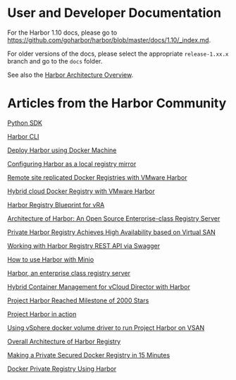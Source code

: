 # User and Developer Documentation

For the Harbor 1.10 docs, please go to https://github.com/goharbor/harbor/blob/master/docs/1.10/_index.md. 

For older versions of the docs, please select the appropriate `release-1.xx.x` branch and go to the `docs` folder.

See also the [Harbor Architecture Overview](https://github.com/vmware/harbor/wiki/Architecture-Overview-of-Harbor).

# Articles from the Harbor Community

[Python SDK](../contrib/registryapi)

[Harbor CLI](https://github.com/int32bit/harborclient)

[Deploy Harbor using Docker Machine](../contrib/deploying_using_docker_machine.md)

[Configuring Harbor as a local registry mirror](../contrib/Configure_mirror.md)

[Remote site replicated Docker Registries with VMware Harbor](http://www.vmtocloud.com/remote-site-replicated-docker-registries-with-vmware-harbor/)

[Hybrid cloud Docker Registry with VMware Harbor](http://www.vmtocloud.com/hybrid-cloud-docker-registry-with-vmware-harbor/)

[Harbor Registry Blueprint for vRA](http://www.vmtocloud.com/harbor-registry-blueprint-is-here/)

[Architecture of Harbor: An Open Source Enterprise-class Registry Server](http://www.think-foundry.com/architecture-of-harbor-an-open-source-enterprise-class-registry-server/)

[Private Harbor Registry Achieves High Availability based on Virtual SAN](http://www.think-foundry.com/private-docker-registry-harbor-achieves-ha-based-on-virtual-san/)

[Working with Harbor Registry REST API via Swagger](http://www.think-foundry.com/working-with-harbor-registry-rest-api-via-swagger/)

[How to use Harbor with Minio](https://blog.minio.io/how-to-use-vmware-harbor-with-minio-c07a5c4ae31b)

[Harbor, an enterprise class registry server](https://vorcunus.blog/2017/03/11/harbor-an-enterprise-class-registry-server/)

[Hybrid Container Management for vCloud Director with Harbor](https://blogs.vmware.com/vcat/2017/03/hybrid-container-management-vcloud-director-vmware-harbor.html)

[Project Harbor Reached Milestone of 2000 Stars](http://www.think-foundry.com/project-harbor-reaches-milestone-2000-stars-github/)

[Project Harbor in action](http://cormachogan.com/2016/08/05/project-harbor-action/)

[Using vSphere docker volume driver to run Project Harbor on VSAN](http://cormachogan.com/2016/07/29/using-vsphere-docker-volume-driver-run-project-harbor-vsan/)

[Overall Architecture of Harbor Registry](http://www.compare-review-information.com/overall-architecture-of-harbor-registry/)

[Making a Private Secured Docker Registry in 15 Minutes](http://alexanderzeitler.com/articles/deploying-a-private-secured-docker-registry-within-15-minutes/)

[Docker Private Registry Using Harbor](https://blog.imaginea.com/docker-private-registry-using-harbor-2/)
